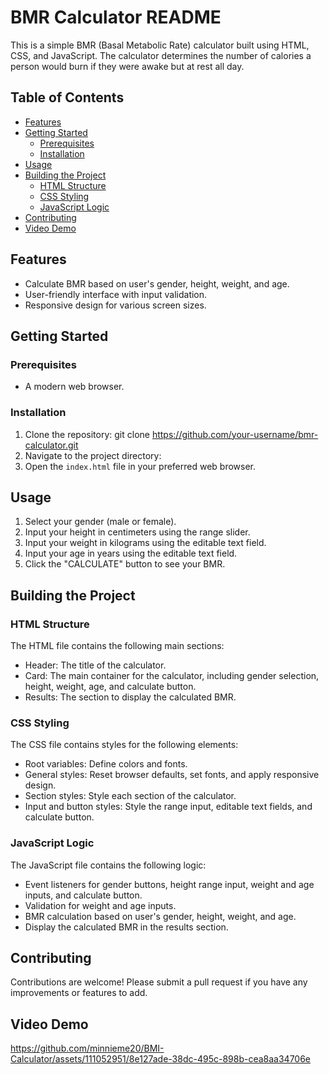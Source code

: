 # BMR Calculator README

This is a simple BMR (Basal Metabolic Rate) calculator built using HTML, CSS, and JavaScript. The calculator determines the number of calories a person would burn if they were awake but at rest all day.

## Table of Contents

- [Features](#features)
- [Getting Started](#getting-started)
  - [Prerequisites](#prerequisites)
  - [Installation](#installation)
- [Usage](#usage)
- [Building the Project](#building-the-project)
  - [HTML Structure](#html-structure)
  - [CSS Styling](#css-styling)
  - [JavaScript Logic](#javascript-logic)
- [Contributing](#contributing)
- [Video Demo](#Video-Demo)

## Features

- Calculate BMR based on user's gender, height, weight, and age.
- User-friendly interface with input validation.
- Responsive design for various screen sizes.

## Getting Started

### Prerequisites

- A modern web browser.

### Installation

1. Clone the repository: git clone https://github.com/your-username/bmr-calculator.git
2. Navigate to the project directory:
3. Open the `index.html` file in your preferred web browser.

## Usage

1. Select your gender (male or female).
2. Input your height in centimeters using the range slider.
3. Input your weight in kilograms using the editable text field.
4. Input your age in years using the editable text field.
5. Click the "CALCULATE" button to see your BMR.

## Building the Project

### HTML Structure

The HTML file contains the following main sections:

- Header: The title of the calculator.
- Card: The main container for the calculator, including gender selection, height, weight, age, and calculate button.
- Results: The section to display the calculated BMR.

### CSS Styling

The CSS file contains styles for the following elements:

- Root variables: Define colors and fonts.
- General styles: Reset browser defaults, set fonts, and apply responsive design.
- Section styles: Style each section of the calculator.
- Input and button styles: Style the range input, editable text fields, and calculate button.

### JavaScript Logic

The JavaScript file contains the following logic:

- Event listeners for gender buttons, height range input, weight and age inputs, and calculate button.
- Validation for weight and age inputs.
- BMR calculation based on user's gender, height, weight, and age.
- Display the calculated BMR in the results section.

## Contributing

Contributions are welcome! Please submit a pull request if you have any improvements or features to add.

## Video Demo

https://github.com/minnieme20/BMI-Calculator/assets/111052951/8e127ade-38dc-495c-898b-cea8aa34706e
